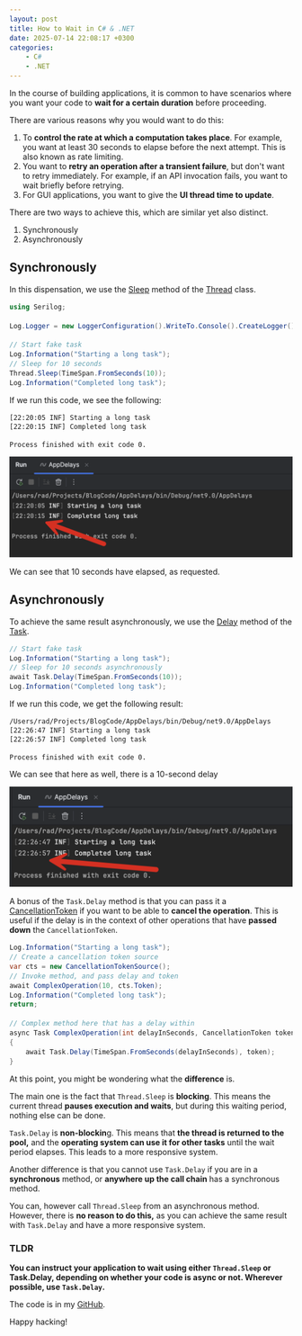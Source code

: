 ```yaml
---
layout: post
title: How to Wait in C# & .NET
date: 2025-07-14 22:08:17 +0300
categories:
    - C#
    - .NET
---
```


In the course of building applications, it is common to have scenarios where you want your code to **wait for a certain duration** before proceeding.

There are various reasons why you would want to do this:

1. To **control the rate at which a computation takes place**. For example, you want at least 30 seconds to elapse before the next attempt. This is also known as rate limiting.
2. You want to **retry an operation after a transient failure**, but don't want to retry immediately. For example, if an API invocation fails, you want to wait briefly before retrying.
3. For GUI applications, you want to give the **UI thread time to update**.

There are two ways to achieve this, which are similar yet also distinct.

1. Synchronously
2. Asynchronously

## Synchronously

In this dispensation, we use the [Sleep](https://learn.microsoft.com/en-us/dotnet/api/system.threading.thread.sleep?view=net-9.0) method of the [Thread](https://learn.microsoft.com/en-us/dotnet/api/system.threading.thread?view=net-9.0) class.

```c#
using Serilog;

Log.Logger = new LoggerConfiguration().WriteTo.Console().CreateLogger();

// Start fake task
Log.Information("Starting a long task");
// Sleep for 10 seconds
Thread.Sleep(TimeSpan.FromSeconds(10));
Log.Information("Completed long task");
```

If we run this code, we see the following:

```plaintext
[22:20:05 INF] Starting a long task
[22:20:15 INF] Completed long task

Process finished with exit code 0.
```

![Sleep](../images/2025/07/Sleep.png)

We can see that 10 seconds have elapsed, as requested.

## Asynchronously

To achieve the same result asynchronously, we use the [Delay](https://learn.microsoft.com/en-us/dotnet/api/system.threading.tasks.task.delay?view=net-9.0) method of the [Task](https://learn.microsoft.com/en-us/dotnet/api/system.threading.tasks.task?view=net-9.0).

```c#
// Start fake task
Log.Information("Starting a long task");
// Sleep for 10 seconds asynchronously
await Task.Delay(TimeSpan.FromSeconds(10));
Log.Information("Completed long task");
```

If we run this code, we get the following result:

```plaintext
/Users/rad/Projects/BlogCode/AppDelays/bin/Debug/net9.0/AppDelays
[22:26:47 INF] Starting a long task
[22:26:57 INF] Completed long task

Process finished with exit code 0.
```

We can see that here as well, there is a 10-second delay

![Delay](../images/2025/07/Delay.png)

A bonus of the `Task.Delay` method is that you can pass it a [CancellationToken](https://learn.microsoft.com/en-us/dotnet/api/system.threading.cancellationtoken?view=net-9.0) if you want to be able to **cancel the operation**. This is useful if the delay is in the context of other operations that have **passed down** the `CancellationToken`.

```c#
Log.Information("Starting a long task");
// Create a cancellation token source
var cts = new CancellationTokenSource();
// Invoke method, and pass delay and token
await ComplexOperation(10, cts.Token);
Log.Information("Completed long task");
return;

// Complex method here that has a delay within
async Task ComplexOperation(int delayInSeconds, CancellationToken token)
{
    await Task.Delay(TimeSpan.FromSeconds(delayInSeconds), token);
}
```

At this point, you might be wondering what the **difference** is.

The main one is the fact that `Thread.Sleep` is **blocking**. This means the current thread **pauses execution and waits**, but during this waiting period, nothing else can be done.

`Task.Delay` is **non-blockin**g. This means that **the thread is returned to the pool,** and the **operating system can use it for other tasks** until the wait period elapses. This leads to a more responsive system.

Another difference is that you cannot use `Task.Delay` if you are in a **synchronous** method, or **anywhere up the call chain** has a synchronous method.

You can, however call `Thread.Sleep` from an asynchronous method. However, there is **no reason to do this,** as you can achieve the same result with `Task.Delay` and have a more responsive system.

### TLDR

**You can instruct your application to wait using either `Thread.Sleep` or Task.Delay, depending on whether your code is async or not. Wherever possible, use `Task.Delay`.**

The code is in my [GitHub](https://github.com/conradakunga/BlogCode/tree/master/2025-07-14%20-%20Delays).

Happy hacking!
